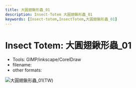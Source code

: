 ```yaml
---
title: 大圓翅鍬形蟲_01
description: Insect-Totem 大圓翅鍬形蟲_01
keywords: [Insect-totem,InsectTotem,大圓翅鍬形蟲_01]
---
```


# Insect Totem: 大圓翅鍬形蟲_01

* Tools: GIMP/inkscape/CorelDraw
* filename: 
* other formats: 


![大圓翅鍬形蟲_01(TW)](/img/dragonfly_logo_tutorial.png "dragonfly_logo_tutorial.png")
 
